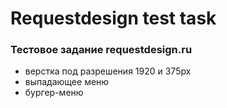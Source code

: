 <h1>Requestdesign test task</h1>
<h3>Тестовое задание requestdesign.ru</h3>
<ul>
  <li>верстка под разрешения 1920 и 375px</li>
  <li>выпадающее меню</li>
  <li>бургер-меню</li>
</ul>
